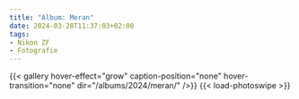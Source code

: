 ```yaml
---
title: "Album: Meran"
date: 2024-03-28T11:37:03+02:00
tags:
- Nikon ZF
- Fotografie
---
```


<!--more-->

{{< gallery hover-effect="grow" caption-position="none" hover-transition="none" dir="/albums/2024/meran/" />}}
{{< load-photoswipe >}}

